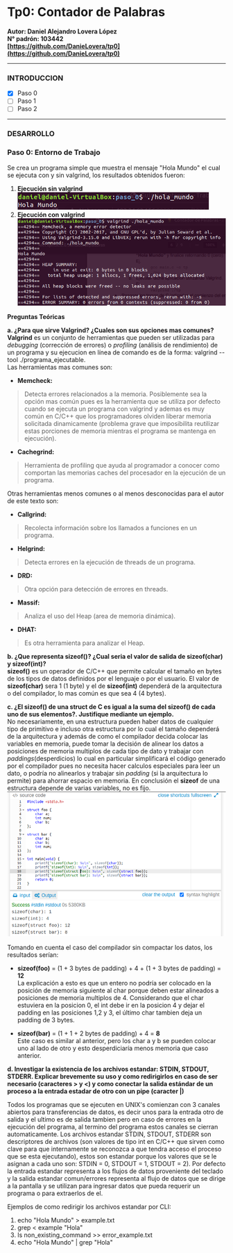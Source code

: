 # Tp0: Contador de Palabras #
**Autor: Daniel Alejandro Lovera López**  
**N° padrón: 103442**  
**[https://github.com/DanieLovera/tp0](https://github.com/DanieLovera/tp0)**  

---
### INTRODUCCION ###  

- [x] Paso 0
- [ ] Paso 1
- [ ] Paso 2

---
### DESARROLLO ###  

### Paso 0: Entorno de Trabajo ###  
Se crea un programa simple que muestra el mensaje "Hola Mundo" el cual se ejecuta con y sin valgrind, los resultados obtenidos fueron:

1. **Ejecución sin valgrind**  
![Ejecucion sin valgrind](./screenshots/no_valgrind_exe.png)  
2. **Ejecución con valgrind**  
![Ejecucion con valgrind](./screenshots/valgrind_exe.png)  

**Preguntas Teóricas**

**a. ¿Para que sirve Valgrind? ¿Cuales son sus opciones mas comunes?**   
 **Valgrind** es un conjunto de herramientas que pueden ser utilizadas para *debugging* (corrección de errores) o *profiling* (análisis de rendimiento) de un programa y su ejecucion en línea de comando es de la forma: valgrind --tool<toolname> ./programa_ejecutable.  
 Las herramientas mas comunes son:  

- **Memcheck:** 
> Detecta errores relacionados a la memoria. Posiblemente sea la opción mas común pues es la herramienta que se utiliza por defecto cuando se ejecuta un programa  con valgrind y ademas es muy común en C/C++ que los programadores olviden liberar memoria solicitada dinamicamente (problema grave que imposibilita reutilizar estas porciones de memoria mientras el programa se mantenga en ejecución).  

- **Cachegrind:**
> Herramienta de profiling que ayuda al programador a conocer como comportan las memorias caches del procesador en la ejecución de un programa.  

Otras herramientas menos comunes o al menos desconocidas para el autor de este texto son:
- **Callgrind:**
> Recolecta información sobre los llamados a funciones en un programa.  
 
- **Helgrind:**
> Detecta errores en la ejecución de threads de un programa. 
 
- **DRD:**
> Otra opción para detección de errores en threads.  

- **Massif:**
> Analiza el uso del Heap (area de memoria dinámica).
  
- **DHAT:**
> Es otra herramienta para analizar el Heap.  

**b. ¿Que representa sizeof()? ¿Cual seria el valor de salida de sizeof(char) y sizeof(int)?**  
**sizeof()** es un operador de C/C++ que permite calcular el tamaño en bytes de los tipos de datos definidos por el lenguaje o por el usuario. El valor de **sizeof(char)** sera 1 (1 byte) y el de **sizeof(int)** dependerá de la arquitectura o del compilador, 
lo mas común es que sea 4 (4 bytes).

**c. ¿El sizeof() de una struct de C es igual a la suma del sizeof() de cada uno de sus elementos?. Justifique mediante un ejemplo.**  
No necesariamente, en una estructura pueden haber datos de cualquier tipo de primitivo e incluso otra estructura por lo cual el tamaño dependerá de la arquitectura y además de como el compilador decida colocar las variables en memoria, puede tomar la decisión de alinear los datos a posiciones de memoria multiplos de cada tipo de dato y trabajar con *paddings*(desperdicios) lo cual en particular simplificará el código generado por el compilador pues no necesita 
hacer calculos especiales para leer un dato, o podría no alinearlos y trabajar sin *padding* (si la arquitectura lo permite) para ahorrar espacio en memoria. En conclusión el **sizeof** de una estructura depende de varias variables, no es fijo.  
![Ejecucion sin valgrind](./screenshots/structs_example.png)   

Tomando en cuenta el caso del compilador sin compactar los datos, los resultados serían:  

- **sizeof(foo)** = (1 + 3 bytes de padding) + 4 + (1 + 3 bytes de padding) = **12**  
La explicación a esto es que un entero no podría ser colocado en la posición de memoria siguiente al char porque deben estar alineados a posiciones de memoria multiplos de 4. Considerando que el char estuviera en la posicion 0, el int debe ir en la posicion 4 y dejar el padding en las posiciones 1,2 y 3, el último char tambien deja un padding de 3 bytes.

- **sizeof(bar)** = (1 + 1 + 2 bytes de padding) + 4 = **8**  
Este caso es similar al anterior, pero los char a y b se pueden colocar uno al lado de otro y esto desperdiciaría menos memoria que caso anterior.

**d. Investigar la existencia de los archivos estandar: STDIN, STDOUT, STDERR. Explicar brevemente su uso y como 
redirigirlos en caso de ser necesario (caracteres > y <) y como conectar la salida estándar de un proceso a la
entrada estadar de otro con un pipe (caracter |)**  

Todos los programas que se ejecuten en UNIX's comienzan con 3 canales abiertos para transferencias de datos, es decir
unos para la entrada otro de salida y el ultimo es de salida tambien pero en caso de errores en la ejecución 
del programa, al termino del programa estos canales se cierran automaticamente. Los archivos estandar STDIN, STDOUT, STDERR 
son descriptores de archivos (son valores de tipo int en C/C++ que sirven como clave para que internamente se reconozca a que tendra 
acceso el proceso que se esta ejecutando), estos son estandar porque los valores que se le asignan a cada uno 
son: STDIN = 0, STDOUT = 1, STDOUT = 2).
Por defecto la entrada estandar representa a los flujos de datos proveniente del teclado y la salida estandar 
comun/errores representa al flujo de datos que se dirige a la pantalla y se utilizan para ingresar datos que pueda 
requerir un programa o para extraerlos de el.  

Ejemplos de como redirigir los archivos estandar por CLI:

1. echo "Hola Mundo" > example.txt 
2. grep < example "Hola"
3. ls non_existing_command >> error_example.txt
4. echo "Hola Mundo" | grep "Hola"
